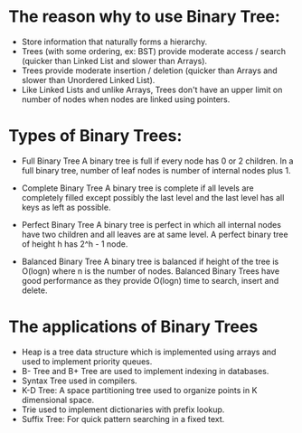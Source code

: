 # The reason why to use Binary Tree: 
  - Store information that naturally forms a hierarchy. 
  - Trees (with some ordering, ex: BST) provide moderate access / search (quicker than Linked List and slower than Arrays).
  - Trees provide moderate insertion / deletion (quicker than Arrays and slower than Unordered Linked List). 
  - Like Linked Lists and unlike Arrays, Trees don't have an upper limit on number of nodes when nodes are linked using pointers. 
 
 
# Types of Binary Trees:
  - Full Binary Tree 
  A binary tree is full if every node has 0 or 2 children. 
  In a full binary tree, number of leaf nodes is number of internal nodes plus 1.
  
  - Complete Binary Tree
  A binary tree is complete if all levels are completely filled except possibly the last level and the last level has all keys as left as possible. 
  
  - Perfect Binary Tree
  A binary tree is perfect in which all internal nodes have two children and all leaves are at same level.
  A perfect binary tree of height h has 2^h - 1 node.
  
  - Balanced Binary Tree
  A binary tree is balanced if height of the tree is O(logn) where n is the number of nodes. 
  Balanced Binary Trees have good performance as they provide O(logn) time to search, insert and delete. 


# The applications of Binary Trees
  - Heap is a tree data structure which is implemented using arrays and used to implement priority queues. 
  - B- Tree and B+ Tree are used to implement indexing in databases. 
  - Syntax Tree used in compilers. 
  - K-D Tree: A space partitioning tree used to organize points in K dimensional space. 
  - Trie used to implement dictionaries with prefix lookup.
  - Suffix Tree: For quick pattern searching in a fixed text. 
